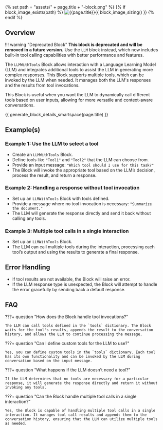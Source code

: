 {% set path = "assets/" + page.title + "-block.png" %}
{% if block_image_exists(path) %}
![{{page.title}}]({{path}}){{ block_image_sizing() }}
{% endif %}

## Overview

!!! warning "Deprecated Block"
    **This block is deprecated and will be removed in a future version.** Use the `LLM` block instead, which now includes built-in tool calling capabilities with better performance and features.

The `LLMWithTools` Block allows interaction with a Language Learning Model (LLM) and integrates additional tools to assist the LLM in generating more complex responses. This Block supports multiple tools, which can be invoked by the LLM when needed. It manages both the LLM's responses and the results from tool invocations.

This Block is useful when you want the LLM to dynamically call different tools based on user inputs, allowing for more versatile and context-aware conversations.

{{ generate_block_details_smartspace(page.title) }}

## Example(s)

### Example 1: Use the LLM to select a tool
- Create an `LLMWithTools` Block.
- Define tools like `"Tool1"` and `"Tool2"` that the LLM can choose from.
- Provide an input message: `"Which tool should I use for this task?"`
- The Block will invoke the appropriate tool based on the LLM’s decision, process the result, and return a response.

### Example 2: Handling a response without tool invocation
- Set up an `LLMWithTools` Block with tools defined.
- Provide a message where no tool invocation is necessary: `"Summarize the document."`
- The LLM will generate the response directly and send it back without calling any tools.

### Example 3: Multiple tool calls in a single interaction
- Set up an `LLMWithTools` Block.
- The LLM can call multiple tools during the interaction, processing each tool’s output and using the results to generate a final response.

## Error Handling
- If tool results are not available, the Block will raise an error.
- If the LLM response type is unexpected, the Block will attempt to handle the error gracefully by sending back a default response.

## FAQ

???+ question "How does the Block handle tool invocations?"

    The LLM can call tools defined in the `tools` dictionary. The Block waits for the tool's results, appends the result to the conversation history, and allows the LLM to continue processing the message.

???+ question "Can I define custom tools for the LLM to use?"

    Yes, you can define custom tools in the `tools` dictionary. Each tool has its own functionality and can be invoked by the LLM during conversation based on the input message.

???+ question "What happens if the LLM doesn’t need a tool?"

    If the LLM determines that no tools are necessary for a particular response, it will generate the response directly and return it without invoking any tools.

???+ question "Can the Block handle multiple tool calls in a single interaction?"

    Yes, the Block is capable of handling multiple tool calls in a single interaction. It manages tool call results and appends them to the conversation history, ensuring that the LLM can utilize multiple tools as needed.